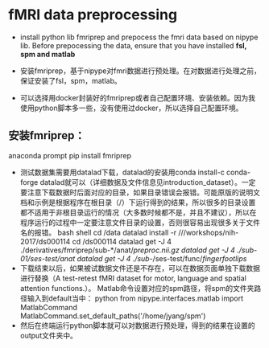 # fMRI data preprocessing
- install python lib fmriprep and prepocess the fmri data based on nipype lib. Before prepocessing the data, ensure that you have installed **fsl, spm and matlab**
- 安装fmriprep，基于nipype对fmri数据进行预处理。在对数据进行处理之前，保证安装了fsl，spm，matlab。

-  可以选择用docker封装好的fmriprep或者自己配置环境、安装依赖。因为我使用python脚本多一些，没有使用过docker，所以选择自己配置环境。
## 安装fmriprep：
anaconda prompt
pip install fmriprep
- 测试数据集需要用datalad下载，datalad的安装用conda install-c conda-forge datalad就可以（详细数据及文件信息见introduction_dataset）。一定要注意下载数据时后面对应的目录，如果目录错误会报错。可能原版的说明文档和示例是根据程序在根目录（/）下运行得到的结果，所以很多的目录设置都不适用于非根目录运行的情况（大多数时候都不是，并且不建议），所以在程序运行的过程中一定要注意文件目录的设置，否则很容易出现很多关于文件名的报错。
bash shell
cd /data
datalad install -r ///workshops/nih-2017/ds000114
cd /ds000114
datalad get -J 4 ./derivatives/fmriprep/sub-*/anat/*preproc.nii.gz
datalad get -J 4 ./sub-01/ses-test/anat
datalad get -J 4 ./sub-*/ses-test/func/*fingerfootlips*
- 下载结束以后，如果被试数据文件还是不存在，可以在数据页面单独下载数据进行替换（A test-retest fMRI dataset for motor, language and spatial attention functions.）。
Matlab命令设置对应的spm路径，将spm的文件夹路径输入到default当中：
python
from nipype.interfaces.matlab import MatlabCommand
MatlabCommand.set_default_paths('/home/jyang/spm')
- 然后在终端运行python脚本就可以对数据进行预处理，得到的结果在设置的output文件夹中。
